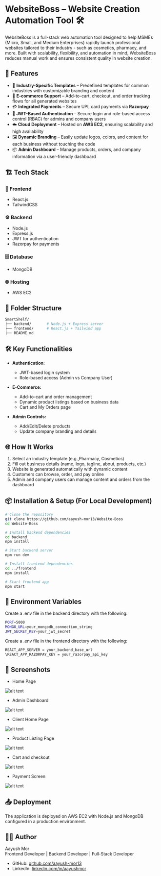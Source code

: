 # WebsiteBoss – Website Creation Automation Tool 🛠️

WebsiteBoss is a full-stack web automation tool designed to help MSMEs (Micro, Small, and Medium Enterprises) rapidly launch professional websites tailored to their industry - such as cosmetics, pharmacy, and more. Built with scalability, flexibility, and automation in mind, WebsiteBoss reduces manual work and ensures consistent quality in website creation.

## 🚀 Features

- 🔧 **Industry-Specific Templates** – Predefined templates for common industries with customizable branding and content
- 🛒 **E-commerce Support** – Add-to-cart, checkout, and order tracking flows for all generated websites
- 💳 **Integrated Payments** – Secure UPI, card payments via **Razorpay**
- 🔐 **JWT-Based Authentication** – Secure login and role-based access control (RBAC) for admins and company users
- ☁️ **Cloud Deployment** – Hosted on **AWS EC2**, ensuring scalability and high availability
- 🖼️ **Dynamic Branding** – Easily update logos, colors, and content for each business without touching the code
- 📦 **Admin Dashboard** – Manage products, orders, and company information via a user-friendly dashboard

## 🏗️ Tech Stack

### 🧠 Frontend
- React.js
- TailwindCSS

### ⚙️ Backend
- Node.js
- Express.js
- JWT for authentication
- Razorpay for payments

### 🗄️ Database
- MongoDB

### 🌐 Hosting
- AWS EC2

## 📁 Folder Structure

```bash
SmartShelf/
├── backend/       # Node.js + Express server
├── frontend/      # React.js + Tailwind app
├── README.md
```

## 🛠️ Key Functionalities

- **Authentication:**
  - JWT-based login system
  - Role-based access (Admin vs Company User)

- **E-Commerce:**
  - Add-to-cart and order management
  - Dynamic product listings based on business data
  - Cart and My Orders page

- **Admin Controls:**
  - Add/Edit/Delete products
  - Update company branding and details

## 🌐 How It Works

1. Select an industry template (e.g.,Pharmacy, Cosmetics)
2. Fill out business details (name, logo, tagline, about, products, etc.)
3. Website is generated automatically with dynamic content
4. Customers can browse, order, and pay online
5. Admin and company users can manage content and orders from the dashboard

## 📦 Installation & Setup (For Local Development)

```bash
# Clone the repository
git clone https://github.com/aayush-mor13/Website-Boss
cd Website-Boss

# Install backend dependencies
cd backend
npm install

# Start backend server
npm run dev

# Install frontend dependencies
cd ../frontend
npm install

# Start frontend app
npm start
```

## 🔐 Environment Variables

Create a .env file in the backend directory with the following:

```bash
PORT=5000
MONGO_URL=your_mongodb_connection_string
JWT_SECRET_KEY=your_jwt_secret
```

Create a .env file in the frontend directory with the following:

```bash
REACT_APP_SERVER = your_backend_base_url
\REACT_APP_RAZORPAY_KEY = your_razorpay_api_key
```

## 📸 Screenshots

- Home Page

![alt text](<assets/WhatsApp Image 2025-06-30 at 23.39.52_c0741dee.jpg>)

- Admin Dashboard

![alt text](<assets/WhatsApp Image 2025-06-30 at 23.45.30_2650122c.jpg>)

- Client Home Page

![alt text](<assets/WhatsApp Image 2025-06-30 at 23.45.30_9ee04c63.jpg>)

- Product Listing Page

![alt text](<assets/WhatsApp Image 2025-06-30 at 23.45.29_e0043c1b.jpg>)

- Cart and checkout

![alt text](assets/IMG-20250630-WA0041[1].jpg)

- Payment Screen

![alt text](<assets/WhatsApp Image 2025-06-30 at 23.45.30_71c2451f.jpg>)

## 📤 Deployment

The application is deployed on AWS EC2 with Node.js and MongoDB configured in a production environment.

## 🧑‍💻 Author
Aayush Mor<br>
Frontend Developer | Backend Developer | Full-Stack Developer
- GitHub: [github.com/aayush-mor13](https://github.com/aayush-mor13)
- LinkedIn: [linkedin.com/in/aayushmor](https://www.linkedin.com/in/aayushmor)